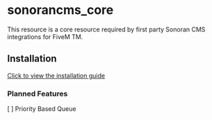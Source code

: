 # sonorancms_core
This resource is a core resource required by first party Sonoran CMS integrations for FiveM TM.

## Installation
[Click to view the installation guide](https://info.sonorancms.com/integration-capabilities/in-game-integration-resources/gta-rp-integrations/available-resources/core)

### Planned Features
[ ] Priority Based Queue